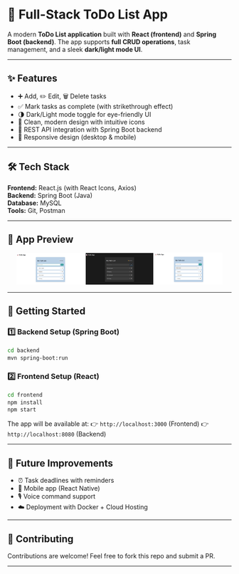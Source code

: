 # 📝 Full-Stack ToDo List App  

A modern **ToDo List application** built with **React (frontend)** and **Spring Boot (backend)**. The app supports **full CRUD operations**, task management, and a sleek **dark/light mode UI**.  

---

## ✨ Features  
- ➕ Add, ✏️ Edit, 🗑️ Delete tasks  
- ✅ Mark tasks as complete (with strikethrough effect)  
- 🌗 Dark/Light mode toggle for eye-friendly UI  
- 🎨 Clean, modern design with intuitive icons  
- 🔗 REST API integration with Spring Boot backend  
- 📱 Responsive design (desktop & mobile)  

---

## 🛠 Tech Stack  
**Frontend:** React.js (with React Icons, Axios)  
**Backend:** Spring Boot (Java)  
**Database:** MySQL  
**Tools:** Git, Postman  

---

## 📸 App Preview  

<p align="center">
  <img src="./Screenshots/Light-mode.png" alt="Light Mode" width="30%" />
  <img src="./Screenshots/Dark-mode.png" alt="Dark Mode" width="30%" />
  <img src="./Screenshots/Edit-task.png" alt="Edit Task" width="30%" />
</p>

---

## 🚀 Getting Started  

### 1️⃣ Backend Setup (Spring Boot)  
```bash
cd backend
mvn spring-boot:run
````

### 2️⃣ Frontend Setup (React)

```bash
cd frontend
npm install
npm start
```

The app will be available at:
👉 `http://localhost:3000` (Frontend)
👉 `http://localhost:8080` (Backend)

---

## 🔮 Future Improvements

* ⏰ Task deadlines with reminders
* 📲 Mobile app (React Native)
* 🎙️ Voice command support
* ☁️ Deployment with Docker + Cloud Hosting

---

## 🤝 Contributing

Contributions are welcome! Feel free to fork this repo and submit a PR.

---

